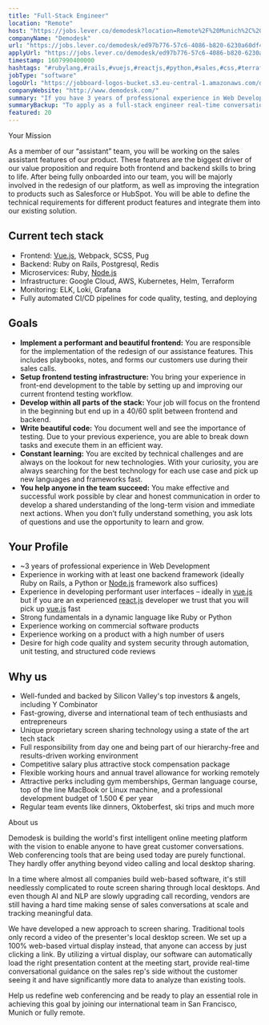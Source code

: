 ```yaml
---
title: "Full-Stack Engineer"
location: "Remote"
host: "https://jobs.lever.co/demodesk?location=Remote%2F%20Munich%2C%20Germany"
companyName: "Demodesk"
url: "https://jobs.lever.co/demodesk/ed97b776-57c6-4086-b820-6230a60df4c3"
applyUrl: "https://jobs.lever.co/demodesk/ed97b776-57c6-4086-b820-6230a60df4c3/apply"
timestamp: 1607990400000
hashtags: "#rubylang,#rails,#vuejs,#reactjs,#python,#sales,#css,#terraform,#linux,#kubernetes,#aws,#content"
jobType: "software"
logoUrl: "https://jobboard-logos-bucket.s3.eu-central-1.amazonaws.com/demodesk"
companyWebsite: "http://www.demodesk.com/"
summary: "If you have 3 years of professional experience in Web Development, Demodesk is looking for someone with your skillset."
summaryBackup: "To apply as a full-stack engineer real-time conversation assistance at Demodesk, you preferably need to have some knowledge of: #rubylang, #rails, #python."
featured: 20
---
```


Your Mission 

As a member of our “assistant” team, you will be working on the sales assistant features of our product. These features are the biggest driver of our value proposition and require both frontend and backend skills to bring to life. After being fully onboarded into our team, you will be majorly involved in the redesign of our platform, as well as improving the integration to products such as Salesforce or HubSpot. You will be able to define the technical requirements for different product features and integrate them into our existing solution.

## Current tech stack

*   Frontend: [Vue.js](http://Vue.js), Webpack, SCSS, Pug
*   Backend: Ruby on Rails, Postgresql, Redis
*   Microservices: Ruby, [Node.js](http://Node.js)
*   Infrastructure: Google Cloud, AWS, Kubernetes, Helm, Terraform
*   Monitoring: ELK, Loki, Grafana
*   Fully automated CI/CD pipelines for code quality, testing, and deploying

## Goals

*   **Implement a performant and beautiful frontend:** You are responsible for the implementation of the redesign of our assistance features. This includes playbooks, notes, and forms our customers use during their sales calls.
*   **Setup frontend testing infrastructure:** You bring your experience in front-end development to the table by setting up and improving our current frontend testing workflow.
*   **Develop within all parts of the stack:** Your job will focus on the frontend in the beginning but end up in a 40/60 split between frontend and backend.
*   **Write beautiful code:** You document well and see the importance of testing. Due to your previous experience, you are able to break down tasks and execute them in an efficient way.
*   **Constant learning:** You are excited by technical challenges and are always on the lookout for new technologies. With your curiosity, you are always searching for the best technology for each use case and pick up new languages and frameworks fast.
*   **You help anyone in the team succeed:** You make effective and successful work possible by clear and honest communication in order to develop a shared understanding of the long-term vision and immediate next actions. When you don’t fully understand something, you ask lots of questions and use the opportunity to learn and grow.

## Your Profile

*   ~3 years of professional experience in Web Development
*   Experience in working with at least one backend framework (ideally Ruby on Rails, a Python or [Node.js](http://Node.js) framework also suffices)
*   Experience in developing performant user interfaces – ideally in [vue.js](http://vue.js) but if you are an experienced [react.js](http://react.js) developer we trust that you will pick up [vue.js](http://vue.js) fast
*   Strong fundamentals in a dynamic language like Ruby or Python
*   Experience working on commercial software products
*   Experience working on a product with a high number of users
*   Desire for high code quality and system security through automation, unit testing, and structured code reviews

## Why us

*   Well-funded and backed by Silicon Valley's top investors & angels, including Y Combinator
*   Fast-growing, diverse and international team of tech enthusiasts and entrepreneurs
*   Unique proprietary screen sharing technology using a state of the art tech stack
*   Full responsibility from day one and being part of our hierarchy-free and results-driven working environment
*   Competitive salary plus attractive stock compensation package
*   Flexible working hours and annual travel allowance for working remotely
*   Attractive perks including gym memberships, German language course, top of the line MacBook or Linux machine, and a professional development budget of 1.500 € per year
*   Regular team events like dinners, Oktoberfest, ski trips and much more

About us

Demodesk is building the world's first intelligent online meeting platform with the vision to enable anyone to have great customer conversations. Web conferencing tools that are being used today are purely functional. They hardly offer anything beyond video calling and local desktop sharing.

In a time where almost all companies build web-based software, it's still needlessly complicated to route screen sharing through local desktops. And even though AI and NLP are slowly upgrading call recording, vendors are still having a hard time making sense of sales conversations at scale and tracking meaningful data.

We have developed a new approach to screen sharing. Traditional tools only record a video of the presenter's local desktop screen. We set up a 100% web-based virtual display instead, that anyone can access by just clicking a link. By utilizing a virtual display, our software can automatically load the right presentation content at the meeting start, provide real-time conversational guidance on the sales rep's side without the customer seeing it and have significantly more data to analyze than existing tools.

Help us redefine web conferencing and be ready to play an essential role in achieving this goal by joining our international team in San Francisco, Munich or fully remote.
